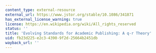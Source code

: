 ```yaml
---
content_type: external-resource
external_url: https://www.jstor.org/stable/10.1086/341871
has_external_license_warning: true
license: https://en.wikipedia.org/wiki/All_rights_reserved
status: ''
title: 'Evolving Standards for Academic Publishing: A q-r Theory'
uid: fb23d225-e2c3-4390-9f2d-25664b2451db
wayback_url: ''
---
```

